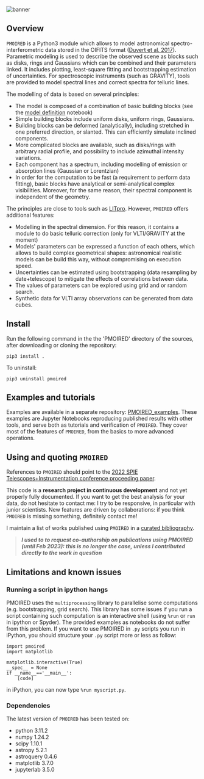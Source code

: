 ![banner](banner/banner/banner.001.png)

## Overview

`PMOIRED` is a Python3 module which allows to model astronomical spectro-interferometric data stored in the OIFITS format ([Duvert et al. 2017](https://ui.adsabs.harvard.edu/abs/2017A%26A...597A...8D/abstract)). Parametric modeling is used to describe the observed scene as blocks such as disks, rings and Gaussians which can be combined and their parameters linked. It includes plotting, least-square fitting and bootstrapping estimation of uncertainties. For spectroscopic instruments (such as GRAVITY), tools are provided to model spectral lines and correct spectra for telluric lines.

The modelling of data is based on several principles:
- The model is composed of a combination of basic building blocks (see the [model definition](https://github.com/amerand/PMOIRED/blob/master/examples/Model%20definitions%20and%20examples.ipynb) notebook)
- Simple building blocks include uniform disks, uniform rings, Gaussians.
- Building blocks can be deformed (analytically), including stretched in one preferred direction, or slanted. This can efficiently simulate inclined components.
- More complicated blocks are available, such as disks/rings with arbitrary radial profile, and possibility to include azimuthal intensity variations.
- Each component has a spectrum, including modelling of emission or absorption lines (Gaussian or Lorentzian)
- In order for the computation to be fast (a requirement to perform data fitting), basic blocks have analytical or semi-analytical complex visibilities. Moreover, for the same reason, their spectral component is independent of the geometry.

The principles are close to tools such as [LITpro](https://www.jmmc.fr/english/tools/data-analysis/litpro). However, `PMOIRED` offers additional features:
- Modelling in the spectral dimension. For this reason, it contains a module to do basic telluric correction (only for VLTI/GRAVITY at the moment)
- Models' parameters can be expressed a function of each others, which allows to build complex geometrical shapes: astronomical realistic models can be build this way, without compromising on execution speed.
- Uncertainties can be estimated using bootstrapping (data resampling by date+telescope) to mitigate the effects of correlations between data.
- The values of parameters can be explored using grid and or random search.
- Synthetic data for VLTI array observations can be generated from data cubes.

## Install

Run the following command in the the 'PMOIRED' directory of the sources, after downloading or cloning the repository:

```
pip3 install .
```

To uninstall:
```
pip3 uninstall pmoired
```

## Examples and tutorials

Examples are available in a separate repository: [PMOIRED_examples](https://github.com/amerand/PMOIRED_examples). These examples are Jupyter Notebooks reproducing published results with other tools, and serve both as tutorials and verification of `PMOIRED`. They cover most of the features of `PMOIRED`, from the basics to more advanced operations. 

## Using and quoting `PMOIRED`

References to `PMOIRED` should point to the [2022 SPIE Telescopes+Instrumentation conference proceeding paper](https://ui.adsabs.harvard.edu/abs/2022SPIE12183E..1NM/abstract). 

This code is a __research project in continuous development__ and not yet properly fully documented. If you want to get the best analysis for your data, do not hesitate to contact me: I try to be responsive, in particular with junior scientists. New features are driven by collaborations: if you think  `PMOIRED` is missing something, definitely contact me!

I maintain a list of works published using `PMOIRED` in a [curated bibliography](https://ui.adsabs.harvard.edu/public-libraries/dz7RG915Swq5yAB1KwmgTA).

> ***I used to to request co-authorship on publications using PMOIRED (until Feb 2023): this is no longer the case, unless I contributed directly to the work in question***

## Limitations and known issues

### Running a script in ipython hangs

PMOIRED uses the `multiprocessing` library to parallelise some computations (e.g. bootstrapping, grid search). This library has some issues if you run a script containing such computation is an interactive shell (using `%run` or `run` in ipython or Spyder). The provided examples as notebooks do not suffer from this problem. If you want to use PMOIRED in `.py` scripts you run in iPython, you should structure your `.py` script more or less as follow:
```
import pmoired
import matplotlib

matplotlib.interactive(True)
__spec__ = None
if __name__=='__main__':
    [code]
```
in iPython, you can now type `%run myscript.py`.

### Dependencies

The latest version of `PMOIRED` has been tested on:
- python 3.11.2
- numpy 1.24.2
- scipy 1.10.1
- astropy 5.2.1
- astroquery 0.4.6
- matplotlib 3.7.0
- jupyterlab 3.5.0
